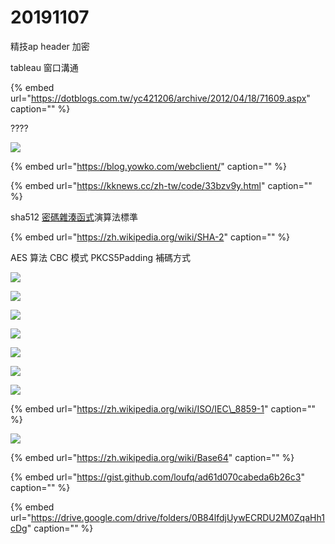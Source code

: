 # 20191107

精技ap header 加密

tableau 窗口溝通

{% embed url="https://dotblogs.com.tw/yc421206/archive/2012/04/18/71609.aspx" caption="" %}

????

![](../.gitbook/assets/1894.jpg)

{% embed url="https://blog.yowko.com/webclient/" caption="" %}

{% embed url="https://kknews.cc/zh-tw/code/33bzv9y.html" caption="" %}

sha512 [密碼雜湊函式](https://zh.wikipedia.org/wiki/%E5%AF%86%E7%A2%BC%E9%9B%9C%E6%B9%8A%E5%87%BD%E6%95%B8)演算法標準

{% embed url="https://zh.wikipedia.org/wiki/SHA-2" caption="" %}

AES 算法 CBC 模式 PKCS5Padding 補碼方式

![](../.gitbook/assets/image%20%2833%29.png)

![](../.gitbook/assets/image%20%2832%29.png)

![](../.gitbook/assets/image%20%2858%29.png)

![](../.gitbook/assets/image%20%28128%29.png)

![](../.gitbook/assets/image%20%2848%29.png)

![](../.gitbook/assets/image%20%2812%29.png)

![](../.gitbook/assets/image%20%2815%29.png)

{% embed url="https://zh.wikipedia.org/wiki/ISO/IEC\_8859-1" caption="" %}

![](../.gitbook/assets/1887.jpg)

{% embed url="https://zh.wikipedia.org/wiki/Base64" caption="" %}

{% embed url="https://gist.github.com/loufq/ad61d070cabeda6b26c3" caption="" %}

{% embed url="https://drive.google.com/drive/folders/0B84lfdjUywECRDU2M0ZqaHh1cDg" caption="" %}

